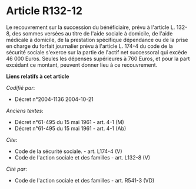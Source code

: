 # Article R132-12

Le recouvrement sur la succession du bénéficiaire, prévu à l'article L. 132-8, des sommes versées au titre de l'aide sociale
à domicile, de l'aide médicale à domicile, de la prestation spécifique dépendance ou de la prise en charge du forfait
journalier prévu à l'article L. 174-4 du code de la sécurité sociale s'exerce sur la partie de l'actif net successoral qui
excède 46 000 Euros. Seules les dépenses supérieures à 760 Euros, et pour la part excédant ce montant, peuvent donner lieu à
ce recouvrement.

**Liens relatifs à cet article**

_Codifié par_:

  - Décret n°2004-1136 2004-10-21

_Anciens textes_:

  - Décret n°61-495 du 15 mai 1961 - art. 4-1 (M)
  - Décret n°61-495 du 15 mai 1961 - art. 4-1 (Ab)

_Cite_:

  - Code de la sécurité sociale. - art. L174-4 (V)
  - Code de l'action sociale et des familles - art. L132-8 (V)

_Cité par_:

  - Code de l'action sociale et des familles - art. R541-3 (VD)
